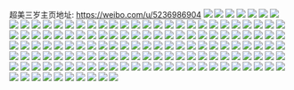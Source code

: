 超美三岁主页地址: https://weibo.com/u/5236986904 
![](https://wx4.sinaimg.cn/mw2000/005IpRwIly1h9e8vhur87j30wh0v4wou.jpg) 
![](https://wx4.sinaimg.cn/mw2000/005IpRwIly1h9e8vj9prwj30wh0i5q8b.jpg) 
![](https://wx4.sinaimg.cn/mw2000/005IpRwIly1h9e8vyuj5aj30vc15sh4y.jpg) 
![](https://wx4.sinaimg.cn/mw2000/005IpRwIly1h9e8v2gbrlj33402c0e83.jpg) 
![](https://wx4.sinaimg.cn/mw2000/005IpRwIly1h9e8w23nsaj315b0vc13v.jpg) 
![](https://wx4.sinaimg.cn/mw2000/005IpRwIly1h9e8xq5swqj329e30j7wi.jpg) 
![](https://wx4.sinaimg.cn/mw2000/005IpRwIly1h9dsjv25n8j31400u0thf.jpg) 
![](https://wx4.sinaimg.cn/mw2000/005IpRwIly1h9dsjw1zd8j30u0140gqh.jpg) 
![](https://wx4.sinaimg.cn/mw2000/005IpRwIly1h9dsjvr7kgj30u0140jzc.jpg) 
![](https://wx4.sinaimg.cn/mw2000/005IpRwIly1h9dsk54ivzj30wh0hp78a.jpg) 
![](https://wx4.sinaimg.cn/mw2000/005IpRwIly1h3lkbrsn32j31o02rokjm.jpg) 
![](https://wx4.sinaimg.cn/mw2000/005IpRwIly1h3lkbteue3j30u015f110.jpg) 
![](https://wx4.sinaimg.cn/mw2000/005IpRwIly1h3lkbudlraj31na2yo1kz.jpg) 
![](https://wx4.sinaimg.cn/mw2000/005IpRwIly1h3lkbnqpy7j31o02yo7wk.jpg) 
![](https://wx4.sinaimg.cn/mw2000/005IpRwIly1h3lkbotrdoj31gr2kzb2b.jpg) 
![](https://wx4.sinaimg.cn/mw2000/005IpRwIly1h3lkbsy626j32yo1o01l0.jpg) 
![](https://wx4.sinaimg.cn/mw2000/005IpRwIly1h3lkbqw6y8j31o02yoqv7.jpg) 
![](https://wx4.sinaimg.cn/mw2000/005IpRwIly1h3lkbvf8k0j32yo1o0qv6.jpg) 
![](https://wx4.sinaimg.cn/mw2000/005IpRwIly1h3lkbxvpj5j32yo1o0u0y.jpg) 
![](https://wx4.sinaimg.cn/mw2000/005IpRwIly1h3lkbwup9pj31o02yox6q.jpg) 
![](https://wx4.sinaimg.cn/mw2000/005IpRwIly1h3lkbprutgj31o02yox6q.jpg) 
![](https://wx4.sinaimg.cn/mw2000/005IpRwIly1h3lkbyykt0j31o02yonpf.jpg) 
![](https://wx4.sinaimg.cn/mw2000/005IpRwIly1h1p9l8kd5cj32c033y1l1.jpg) 
![](https://wx4.sinaimg.cn/mw2000/005IpRwIly1h1p9l2rxbzj32c033yb2d.jpg) 
![](https://wx4.sinaimg.cn/mw2000/005IpRwIly1h0nqf30m1fj30u01ikh0i.jpg) 
![](https://wx4.sinaimg.cn/mw2000/005IpRwIly1h0nqf3t00lj30u01j5qe2.jpg) 
![](https://wx4.sinaimg.cn/mw2000/005IpRwIly1h0nqf4cte8j30u01iraof.jpg) 
![](https://wx4.sinaimg.cn/mw2000/005IpRwIly1h0nqf4vuduj30u01c9jyj.jpg) 
![](https://wx4.sinaimg.cn/mw2000/005IpRwIly1h0nqf5xgv0j30u01ftn76.jpg) 
![](https://wx4.sinaimg.cn/mw2000/005IpRwIly1h0nqf714zhj30u01jgakp.jpg) 
![](https://wx4.sinaimg.cn/mw2000/005IpRwIly1h0nqf28fdmj30u01jkgv1.jpg) 
![](https://wx4.sinaimg.cn/mw2000/005IpRwIly1h0nqf7o8coj30u01lcn8r.jpg) 
![](https://wx4.sinaimg.cn/mw2000/005IpRwIly1h0nqf8n8grj30u01hcgxd.jpg) 
![](https://wx4.sinaimg.cn/mw2000/005IpRwIgy1gxyd2tnjiyj30w617mwzk.jpg) 
![](https://wx4.sinaimg.cn/mw2000/005IpRwIgy1gxyd2s8zg1j31q9273x6p.jpg) 
![](https://wx4.sinaimg.cn/mw2000/005IpRwIgy1gxyd2t4h7fj32312td4qr.jpg) 
![](https://wx4.sinaimg.cn/mw2000/005IpRwIly1gx35d3do6nj30u00u0gu9.jpg) 
![](https://wx4.sinaimg.cn/mw2000/005IpRwIly1gx35d7mqmoj30u00u0wmj.jpg) 
![](https://wx4.sinaimg.cn/mw2000/005IpRwIly1gw81b7q41mj32802yoqv6.jpg) 
![](https://wx4.sinaimg.cn/mw2000/005IpRwIly1gw81b6vgjfj32802yo1kz.jpg) 
![](https://wx4.sinaimg.cn/mw2000/005IpRwIly1gw81b92waqj32802you0y.jpg) 
![](https://wx4.sinaimg.cn/mw2000/005IpRwIly1gts3qfxel1j60u00u0aje02.jpg) 
![](https://wx4.sinaimg.cn/mw2000/005IpRwIly1gr33t2y3s1j31400u0wno.jpg) 
![](https://wx4.sinaimg.cn/mw2000/005IpRwIly1gqrofzn5r0j31400u0dpl.jpg) 
![](https://wx4.sinaimg.cn/mw2000/005IpRwIly1gqrofz0vjjj31400u012y.jpg) 
![](https://wx4.sinaimg.cn/mw2000/005IpRwIly1gqroft9oh7j31400u0ak6.jpg) 
![](https://wx4.sinaimg.cn/mw2000/005IpRwIly1gqrog1sb0ej30u01404fj.jpg) 
![](https://wx4.sinaimg.cn/mw2000/005IpRwIly1gqrofye0prj30u0140asi.jpg) 
![](https://wx4.sinaimg.cn/mw2000/005IpRwIly1gqrog0ak1pj30u0140tkz.jpg) 
![](https://wx4.sinaimg.cn/mw2000/005IpRwIly1gqrog0zystj30u014013e.jpg) 
![](https://wx4.sinaimg.cn/mw2000/005IpRwIly1gqrofvfiqej31400u0tj1.jpg) 
![](https://wx4.sinaimg.cn/mw2000/005IpRwIly1gqrofw8jexj31330u0dvx.jpg) 
![](https://wx4.sinaimg.cn/mw2000/005IpRwIly1gqrofu31k5j30u01hc7li.jpg) 
![](https://wx4.sinaimg.cn/mw2000/005IpRwIly1gqkggow9bbj30u00u07cm.jpg) 
![](https://wx4.sinaimg.cn/mw2000/005IpRwIly1gq32mqu5ylj30u01hctwf.jpg) 
![](https://wx4.sinaimg.cn/mw2000/005IpRwIly1gq32mrj6wej30u01hce23.jpg) 
![](https://wx4.sinaimg.cn/mw2000/005IpRwIly1gq32ms3swcj30u01hc7sb.jpg) 
![](https://wx4.sinaimg.cn/mw2000/005IpRwIly1gq32mt2oiyj30u01hcqm9.jpg) 
![](https://wx4.sinaimg.cn/mw2000/005IpRwIly1gq32mtkxvqj30u0140wow.jpg) 
![](https://wx4.sinaimg.cn/mw2000/005IpRwIly1gq32mu7c8sj30u01hcnbl.jpg) 
![](https://wx4.sinaimg.cn/mw2000/005IpRwIly1gq32msh6ktj30u00u0113.jpg) 
![](https://wx4.sinaimg.cn/mw2000/005IpRwIly1gpj5y1tnn4j31o02yonpk.jpg) 
![](https://wx4.sinaimg.cn/mw2000/005IpRwIly1gpj5y2oay9j32c02jbb29.jpg) 
![](https://wx4.sinaimg.cn/mw2000/005IpRwIly1gpj5y336fhj32c02c0x0b.jpg) 
![](https://wx4.sinaimg.cn/mw2000/005IpRwIly1gpj5y7pqebj31o02yoqve.jpg) 
![](https://wx4.sinaimg.cn/mw2000/005IpRwIly1gpj5ya5p0xj31o02yo7wo.jpg) 
![](https://wx4.sinaimg.cn/mw2000/005IpRwIly1gpj5ycpf9ij31o02yob2i.jpg) 
![](https://wx4.sinaimg.cn/mw2000/005IpRwIly1gpj5yfdcrhj31o02yonpk.jpg) 
![](https://wx4.sinaimg.cn/mw2000/005IpRwIly1gpj5yj8mahj31o02yokjs.jpg) 
![](https://wx4.sinaimg.cn/mw2000/005IpRwIly1gpj5xyog6yj31o02yox6w.jpg) 
![](https://wx4.sinaimg.cn/mw2000/005IpRwIly1gpj5ym1tg0j32802yokjt.jpg) 
![](https://wx4.sinaimg.cn/mw2000/005IpRwIly1gpj5yp8ye1j32802yoe89.jpg) 
![](https://wx4.sinaimg.cn/mw2000/005IpRwIly1gpj5yqm1qcj32c03401kx.jpg) 
![](https://wx4.sinaimg.cn/mw2000/005IpRwIly1gpacrccbrfj31o02yohe3.jpg) 
![](https://wx4.sinaimg.cn/mw2000/005IpRwIly1gpacrj8y15j31o02yob2i.jpg) 
![](https://wx4.sinaimg.cn/mw2000/005IpRwIly1goe2rl004cj30u0140dqf.jpg) 
![](https://wx4.sinaimg.cn/mw2000/005IpRwIly1goe2rmt1l2j30u0140n7n.jpg) 
![](https://wx4.sinaimg.cn/mw2000/005IpRwIly1goe2roloc0j30u0140qgk.jpg) 
![](https://wx4.sinaimg.cn/mw2000/005IpRwIly1gocqxcny3pj30u0140qdj.jpg) 
![](https://wx4.sinaimg.cn/mw2000/005IpRwIly1gocqxexxigj30u01j4472.jpg) 
![](https://wx4.sinaimg.cn/mw2000/005IpRwIly1gocqxdpwoaj31900u014h.jpg) 
![](https://wx4.sinaimg.cn/mw2000/005IpRwIly1gocqxe5k79j30u0140qb7.jpg) 
![](https://wx4.sinaimg.cn/mw2000/005IpRwIly1gocqxemircj30u01407dk.jpg) 
![](https://wx4.sinaimg.cn/mw2000/005IpRwIly1gocqxf9p9bj30u0140gw9.jpg) 
![](https://wx4.sinaimg.cn/mw2000/005IpRwIly1gntvnus1bcj30u00qi0xo.jpg) 
![](https://wx4.sinaimg.cn/mw2000/005IpRwIly1gntvnp36k4j30u00u0doz.jpg) 
![](https://wx4.sinaimg.cn/mw2000/005IpRwIly1ghf48gdq3bj32c02c0hdu.jpg) 
![](https://wx4.sinaimg.cn/mw2000/005IpRwIly1ghf48jo5yrj32c02c0kjm.jpg) 
![](https://wx4.sinaimg.cn/mw2000/005IpRwIly1ghf48d0ivbj33402c0npd.jpg) 
![](https://wx4.sinaimg.cn/mw2000/005IpRwIly1ghf48mvn97j33402c0b2a.jpg) 
![](https://wx4.sinaimg.cn/mw2000/005IpRwIly1ghf48q8rgbj32c01pyb29.jpg) 
![](https://wx4.sinaimg.cn/mw2000/005IpRwIly1ghf48tllb1j32c02c0u0y.jpg) 
![](https://wx4.sinaimg.cn/mw2000/005IpRwIly1ghf48xybzfj32c02c04qr.jpg) 
![](https://wx4.sinaimg.cn/mw2000/005IpRwIly1ghf49083p0j32c02c07wi.jpg) 
![](https://wx4.sinaimg.cn/mw2000/005IpRwIly1ghf4ap0481j33402c01l1.jpg) 
![](https://wx4.sinaimg.cn/mw2000/005IpRwIly1ghf4ar7e7bj32c02c0qv5.jpg) 
![](https://wx4.sinaimg.cn/mw2000/005IpRwIly1ghf4asopffj32c02c0u0x.jpg) 
![](https://wx4.sinaimg.cn/mw2000/005IpRwIly1ghf4avh9rbj32c02c0x6q.jpg) 
![](https://wx4.sinaimg.cn/mw2000/005IpRwIly1gdqcj6fp4mj30v91vo4qx.jpg) 
![](https://wx4.sinaimg.cn/mw2000/005IpRwIly1gdqcjayo05j30v91vo7wo.jpg) 
![](https://wx4.sinaimg.cn/mw2000/005IpRwIly1gdqcjff0ksj30v91vo7wp.jpg) 
![](https://wx4.sinaimg.cn/mw2000/005IpRwIly1gdqcix4fb8j32c02c0x6p.jpg) 
![](https://wx4.sinaimg.cn/mw2000/005IpRwIly1gdqcizxilhj32c02c01ky.jpg) 
![](https://wx4.sinaimg.cn/mw2000/005IpRwIly1gdqciyk1zbj32c02c0u0x.jpg) 
![](https://wx4.sinaimg.cn/mw2000/005IpRwIly1gdqcj1ljkdj32c02c0x6p.jpg) 
![](https://wx4.sinaimg.cn/mw2000/005IpRwIly1gdqciuaughj32c02c0e82.jpg) 
![](https://wx4.sinaimg.cn/mw2000/005IpRwIly1gdqciuyyljj30v81kydr8.jpg) 
![](https://wx4.sinaimg.cn/mw2000/005IpRwIly1gdqcivfmp9j30v81kvtkn.jpg) 
![](https://wx4.sinaimg.cn/mw2000/005IpRwIly1gdqcjl0d1vj30v91vo7wr.jpg) 
![](https://wx4.sinaimg.cn/mw2000/005IpRwIly1gdqcjmdylcj31o0280npd.jpg) 
![](https://wx4.sinaimg.cn/mw2000/005IpRwIly1gdqcjp1xtbj32c02c0x6r.jpg) 
![](https://wx4.sinaimg.cn/mw2000/005IpRwIly1gdny90zonvj30sj0zfwsw.jpg) 
![](https://wx4.sinaimg.cn/mw2000/005IpRwIly1gdny9acdapj32c02c0npf.jpg) 
![](https://wx4.sinaimg.cn/mw2000/005IpRwIly1gdny8uccnmj32c02c04qq.jpg) 
![](https://wx4.sinaimg.cn/mw2000/005IpRwIly1gdny8ywpqej32c02c01ky.jpg) 
![](https://wx4.sinaimg.cn/mw2000/005IpRwIly1gda08rdvj3j32c02c0qv8.jpg) 
![](https://wx4.sinaimg.cn/mw2000/005IpRwIly1gda08pouysj32c02c0b2a.jpg) 
![](https://wx4.sinaimg.cn/mw2000/005IpRwIly1gb6s4idnezj3140140wro.jpg) 
![](https://wx4.sinaimg.cn/mw2000/005IpRwIly1gb6s4mw4cuj32c02c0qv7.jpg) 
![](https://wx4.sinaimg.cn/mw2000/005IpRwIly1gb6s4qu6dhj32c02c0hdu.jpg) 
![](https://wx4.sinaimg.cn/mw2000/005IpRwIly1gb6s4tyu9rj32c02c01ky.jpg) 
![](https://wx4.sinaimg.cn/mw2000/005IpRwIly1gb6s4wtl1qj32c02c01kz.jpg) 
![](https://wx4.sinaimg.cn/mw2000/005IpRwIly1gb6s4gusrrj32c02c0npd.jpg) 
![](https://wx4.sinaimg.cn/mw2000/005IpRwIly1g2pmunpemmj30u01hcb29.jpg) 
![](https://wx4.sinaimg.cn/mw2000/005IpRwIly1g2pmurowipj30u01hcavh.jpg) 
![](https://wx4.sinaimg.cn/mw2000/005IpRwIly1g2pmuz8sg9j30u01hcqmg.jpg) 
![](https://wx4.sinaimg.cn/mw2000/005IpRwIly1fuwv4v6k0tj30qo0zk1kx.jpg) 
![](https://wx4.sinaimg.cn/mw2000/005IpRwIly1fuwv4vh28yj30qo0zktd2.jpg) 
![](https://wx4.sinaimg.cn/mw2000/005IpRwIly1fuwv4vpqbbj30qo0zk42l.jpg) 
![](https://wx4.sinaimg.cn/mw2000/005IpRwIly1fuwv4vyvihj30qo0zk0we.jpg) 
![](https://wx4.sinaimg.cn/mw2000/005IpRwIly1fuwv4w820ej30qo0zkgoj.jpg) 
![](https://wx4.sinaimg.cn/mw2000/005IpRwIly1fuwv4wn7qrj31hd1hcqdd.jpg) 
![](https://wx4.sinaimg.cn/mw2000/005IpRwIly1fug19ptd4vj30zk0qotcv.jpg) 
![](https://wx4.sinaimg.cn/mw2000/005IpRwIly1fug19qj1x8j30zk0qon2c.jpg) 
![](https://wx4.sinaimg.cn/mw2000/005IpRwIly1fug19wjficj30qo0qon81.jpg) 
![](https://wx4.sinaimg.cn/mw2000/005IpRwIly1fug19tmcy9j30qo0qo14s.jpg) 
![](https://wx4.sinaimg.cn/mw2000/005IpRwIly1fug19ulquij30qo0qo0xh.jpg) 
![](https://wx4.sinaimg.cn/mw2000/005IpRwIly1fug19vgqxwj30qo0qon1r.jpg) 
![](https://wx4.sinaimg.cn/mw2000/005IpRwIly1fqmct8yvibj31w01w0u0x.jpg) 
![](https://wx4.sinaimg.cn/mw2000/005IpRwIly1fqmct663p8j31w01w01kz.jpg) 
![](https://wx4.sinaimg.cn/mw2000/005IpRwIgy1fpbgbrlz5cj30qo0qon50.jpg) 
![](https://wx4.sinaimg.cn/mw2000/005IpRwIgy1fpbgbsj6kpj30qo0qon3r.jpg) 
